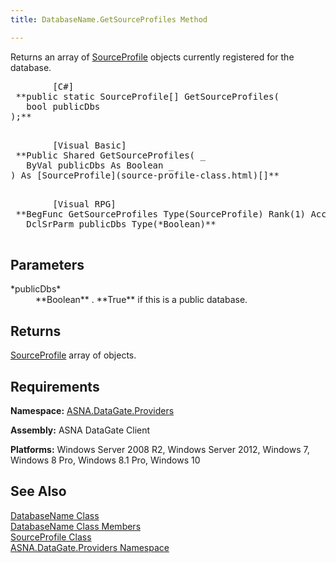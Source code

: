 ```yaml
---
title: DatabaseName.GetSourceProfiles Method

---
```


Returns an array of [SourceProfile](source-profile-class.html) objects currently registered for the database.
<pre class="prettyprint">
        <span class="lang">[C#]</span>
 **public static SourceProfile[] GetSourceProfiles(
   bool publicDbs
);** 
      </pre>
<pre class="prettyprint">
        <span class="lang">[Visual Basic] </span>
 **Public Shared GetSourceProfiles( _
   ByVal publicDbs As Boolean _
) As [SourceProfile](source-profile-class.html)[]** 
      </pre>
<pre class="prettyprint">
        <span class="lang">[Visual RPG]</span>
 **BegFunc GetSourceProfiles Type(SourceProfile) Rank(1) Access(*Public) Shared(*Yes)
   DclSrParm publicDbs Type(*Boolean)** 
      </pre>

## Parameters

<dl>
        <dt>
 *publicDbs* 
        </dt>
        <dd>
 **Boolean** . **True**  if this is a public 
						database.
					</dd>
</dl>

## Returns

[SourceProfile](source-profile-class.html) array of objects.
## Requirements

**Namespace:** [ ASNA.DataGate.Providers](datagate-providers-namespace.html) 

**Assembly:** ASNA DataGate Client

**Platforms:** Windows Server 2008 R2, Windows Server 2012, Windows 7, Windows 8 Pro, Windows 8.1 Pro, Windows 10
## See Also


[DatabaseName Class](database-name-class.html)
      <br />
[DatabaseName Class Members](database-name-members.html)
      <br />
[SourceProfile Class](source-profile-class.html)
      <br />
[ASNA.DataGate.Providers Namespace](datagate-providers-namespace.html)

